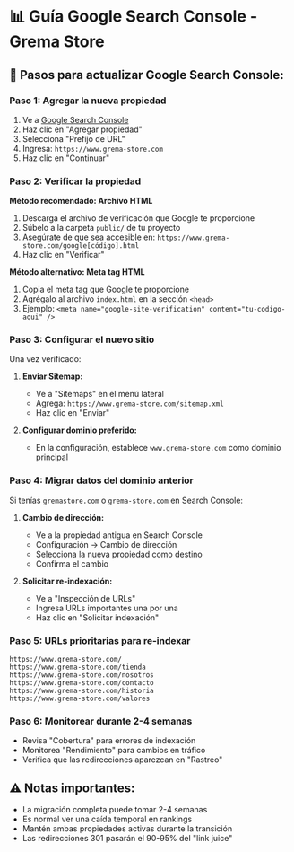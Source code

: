 # 📊 Guía Google Search Console - Grema Store

## 🎯 Pasos para actualizar Google Search Console:

### Paso 1: Agregar la nueva propiedad
1. Ve a [Google Search Console](https://search.google.com/search-console/)
2. Haz clic en "Agregar propiedad"
3. Selecciona "Prefijo de URL"
4. Ingresa: `https://www.grema-store.com`
5. Haz clic en "Continuar"

### Paso 2: Verificar la propiedad
**Método recomendado: Archivo HTML**
1. Descarga el archivo de verificación que Google te proporcione
2. Súbelo a la carpeta `public/` de tu proyecto
3. Asegúrate de que sea accesible en: `https://www.grema-store.com/google[código].html`
4. Haz clic en "Verificar"

**Método alternativo: Meta tag HTML**
1. Copia el meta tag que Google te proporcione
2. Agrégalo al archivo `index.html` en la sección `<head>`
3. Ejemplo: `<meta name="google-site-verification" content="tu-codigo-aqui" />`

### Paso 3: Configurar el nuevo sitio
Una vez verificado:

1. **Enviar Sitemap:**
   - Ve a "Sitemaps" en el menú lateral
   - Agrega: `https://www.grema-store.com/sitemap.xml`
   - Haz clic en "Enviar"

2. **Configurar dominio preferido:**
   - En la configuración, establece `www.grema-store.com` como dominio principal

### Paso 4: Migrar datos del dominio anterior
Si tenías `gremastore.com` o `grema-store.com` en Search Console:

1. **Cambio de dirección:**
   - Ve a la propiedad antigua en Search Console
   - Configuración → Cambio de dirección
   - Selecciona la nueva propiedad como destino
   - Confirma el cambio

2. **Solicitar re-indexación:**
   - Ve a "Inspección de URLs"
   - Ingresa URLs importantes una por una
   - Haz clic en "Solicitar indexación"

### Paso 5: URLs prioritarias para re-indexar
```
https://www.grema-store.com/
https://www.grema-store.com/tienda
https://www.grema-store.com/nosotros
https://www.grema-store.com/contacto
https://www.grema-store.com/historia
https://www.grema-store.com/valores
```

### Paso 6: Monitorear durante 2-4 semanas
- Revisa "Cobertura" para errores de indexación
- Monitorea "Rendimiento" para cambios en tráfico
- Verifica que las redirecciones aparezcan en "Rastreo"

## ⚠️ Notas importantes:
- La migración completa puede tomar 2-4 semanas
- Es normal ver una caída temporal en rankings
- Mantén ambas propiedades activas durante la transición
- Las redirecciones 301 pasarán el 90-95% del "link juice"
